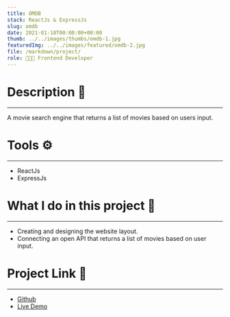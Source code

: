 ```yaml
---
title: OMDB
stack: ReactJs & ExpressJs
slug: omdb
date: 2021-01-18T00:00:00+00:00
thumb: ../../images/thumbs/omdb-1.jpg
featuredImg: ../../images/featured/omdb-2.jpg
file: /markdown/project/
role: 👨🏻‍💻 Frontend Developer
---
```


# Description 📝
---
A movie search engine that returns a list of movies based on users input.


# Tools ⚙️
---
- ReactJs
- ExpressJs

# What I do in this project 🏁
---
- Creating and designing the website layout.
- Connecting an open API that returns a list of movies based on user input.


# Project Link 🔗
---
- [Github](https://drive.google.com/drive/folders/16ug2Fz3eK4I5ZeT-kR50oe2YmWAo5EQP?usp=sharing)
- [Live Demo](https://priceless-wescoff-0a86d2.netlify.app/)
